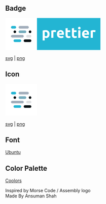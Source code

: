 ## Badge

<img width="300" heigth="100" src="/Badge.svg">

[svg](/Badge.svg) | [png](/Badge.png)

## Icon

<img width="100" heigth="100" src="/Prettier.svg">

[svg](/Prettier.svg) | [png](/Prettier.png)

## Font

[Ubuntu](https://fonts.google.com/specimen/Ubuntu)

## Color Palette

[Coolors](https://coolors.co/071013-23b5d3-75abbc-a2aebb-dfe0e2)

Inspired by Morse Code / Assembly logo  
Made By Ansuman Shah
